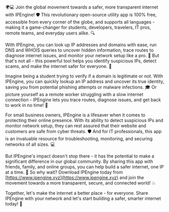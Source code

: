 🌍💻 Join the global movement towards a safer, more transparent internet with IPEngine! 🛡️ This revolutionary open-source utility app is 100% free, accessible from every corner of the globe, and supports all languages - making it a game-changer for students, developers, travelers, IT pros, remote teams, and everyday users alike. 🔍

With IPEngine, you can look up IP addresses and domains with ease, run DNS and WHOIS queries to uncover hidden information, trace routes to diagnose internet issues, and monitor your network setup like a pro. 📡 But that's not all - this powerful tool helps you identify suspicious IPs, detect scams, and make the internet safer for everyone. 💪

Imagine being a student trying to verify if a domain is legitimate or not. With IPEngine, you can quickly lookup an IP address and uncover its true identity, saving you from potential phishing attempts or malware infections. 🎓 Or picture yourself as a remote worker struggling with a slow internet connection - IPEngine lets you trace routes, diagnose issues, and get back to work in no time! 💼

For small business owners, IPEngine is a lifesaver when it comes to protecting their online presence. With its ability to detect suspicious IPs and monitor network setup, they can rest assured that their website and customers are safe from cyber threats. 🛡️ And for IT professionals, this app is an invaluable resource for troubleshooting, monitoring, and securing networks of all sizes. 💻

But IPEngine's impact doesn't stop there - it has the potential to make a significant difference in our global community. By sharing this app with friends, family, and online groups, you can help build a safer internet, one IP at a time. 🚀 So why wait? Download IPEngine today from [https://www.ipengine.xyz](https://www.ipengine.xyz) and join the movement towards a more transparent, secure, and connected world! 💥

Together, let's make the internet a better place - for everyone. Share IPEngine with your network and let's start building a safer, smarter internet today! 🌟
